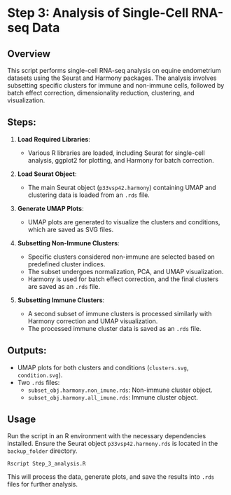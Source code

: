 
# Step 3: Analysis of Single-Cell RNA-seq Data

## Overview
This script performs single-cell RNA-seq analysis on equine endometrium datasets using the Seurat and Harmony packages. The analysis involves subsetting specific clusters for immune and non-immune cells, followed by batch effect correction, dimensionality reduction, clustering, and visualization.

## Steps:
1. **Load Required Libraries**:
   - Various R libraries are loaded, including Seurat for single-cell analysis, ggplot2 for plotting, and Harmony for batch correction.

2. **Load Seurat Object**:
   - The main Seurat object (`p33vsp42.harmony`) containing UMAP and clustering data is loaded from an `.rds` file.

3. **Generate UMAP Plots**:
   - UMAP plots are generated to visualize the clusters and conditions, which are saved as SVG files.

4. **Subsetting Non-Immune Clusters**:
   - Specific clusters considered non-immune are selected based on predefined cluster indices.
   - The subset undergoes normalization, PCA, and UMAP visualization.
   - Harmony is used for batch effect correction, and the final clusters are saved as an `.rds` file.

5. **Subsetting Immune Clusters**:
   - A second subset of immune clusters is processed similarly with Harmony correction and UMAP visualization.
   - The processed immune cluster data is saved as an `.rds` file.

## Outputs:
- UMAP plots for both clusters and conditions (`clusters.svg`, `condition.svg`).
- Two `.rds` files:
   - `subset_obj.harmony.non_imune.rds`: Non-immune cluster object.
   - `subset_obj.harmony.all_imune.rds`: Immune cluster object.

## Usage
Run the script in an R environment with the necessary dependencies installed. Ensure the Seurat object `p33vsp42.harmony.rds` is located in the `backup_folder` directory.

```
Rscript Step_3_analysis.R
```

This will process the data, generate plots, and save the results into `.rds` files for further analysis.
